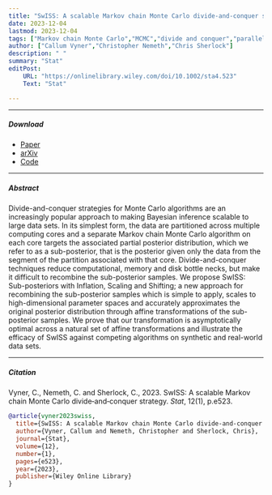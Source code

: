 ```yaml
---
title: "SwISS: A scalable Markov chain Monte Carlo divide-and-conquer strategy"
date: 2023-12-04
lastmod: 2023-12-04
tags: ["Markov chain Monte Carlo","MCMC","divide and conquer","parallel MCMC"]
author: ["Callum Vyner","Christopher Nemeth","Chris Sherlock"]
description: " "
summary: "Stat"
editPost:
    URL: "https://onlinelibrary.wiley.com/doi/10.1002/sta4.523"
    Text: "Stat"

---
```


---


##### Download

+ [Paper](https://onlinelibrary.wiley.com/doi/10.1002/sta4.523)
+ [arXiv](https://arxiv.org/abs/2208.04080)
+ [Code](https://github.com/CJohnVyner/SwISS)




---
##### Abstract
Divide-and-conquer strategies for Monte Carlo algorithms are an increasingly popular approach to making Bayesian inference scalable to large data sets. In its simplest form, the data are partitioned across multiple computing cores and a separate Markov chain Monte Carlo algorithm on each core targets the associated partial posterior distribution, which we refer to as a sub-posterior, that is the posterior given only the data from the segment of the partition associated with that core. Divide-and-conquer techniques reduce computational, memory and disk bottle necks, but make it difficult to recombine the sub-posterior samples. We propose SwISS: Sub-posteriors with Inflation, Scaling and Shifting; a new approach for recombining the sub-posterior samples which is simple to apply, scales to high-dimensional parameter spaces and accurately approximates the original posterior distribution through affine transformations of the sub-posterior samples. We prove that our transformation is asymptotically optimal across a natural set of affine transformations and illustrate the efficacy of SwISS against competing algorithms on synthetic and real-world data sets.

---
##### Citation

Vyner, C., Nemeth, C. and Sherlock, C., 2023. SwISS: A scalable Markov chain Monte Carlo divide‐and‐conquer strategy. *Stat*, 12(1), p.e523.

```BibTeX
@article{vyner2023swiss,
  title={SwISS: A scalable Markov chain Monte Carlo divide-and-conquer strategy},
  author={Vyner, Callum and Nemeth, Christopher and Sherlock, Chris},
  journal={Stat},
  volume={12},
  number={1},
  pages={e523},
  year={2023},
  publisher={Wiley Online Library}
}
```